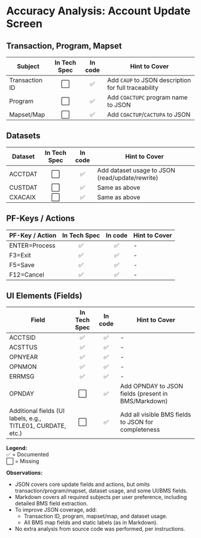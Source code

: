 # Accuracy Analysis: Account Update Screen

## Transaction, Program, Mapset
| Subject        | In Tech Spec | In code | Hint to Cover |
|----------------|:-------:|:-----------:|--------------|
| Transaction ID |   ⬜    |     ✅      | Add `CAUP` to JSON description for full traceability |
| Program        |   ⬜    |     ✅      | Add `COACTUPC` program name to JSON |
| Mapset/Map     |   ⬜    |     ✅      | Add `COACTUP`/`CACTUPA` to JSON |

## Datasets
| Dataset    | In Tech Spec | In code | Hint to Cover |
|------------|:-------:|:-----------:|--------------|
| ACCTDAT    |   ⬜    |     ✅      | Add dataset usage to JSON (read/update/rewrite) |
| CUSTDAT    |   ⬜    |     ✅      | Same as above |
| CXACAIX    |   ⬜    |     ✅      | Same as above |

## PF-Keys / Actions
| PF-Key / Action | In Tech Spec | In code | Hint to Cover |
|-----------------|:-------:|:-----------:|--------------|
| ENTER=Process   |   ✅    |     ✅      | -            |
| F3=Exit         |   ✅    |     ✅      | -            |
| F5=Save         |   ✅    |     ✅      | -            |
| F12=Cancel      |   ✅    |     ✅      | -            |

## UI Elements (Fields)
| Field      | In Tech Spec | In code | Hint to Cover |
|------------|:-------:|:-----------:|--------------|
| ACCTSID    |   ✅    |     ✅      | -            |
| ACSTTUS    |   ✅    |     ✅      | -            |
| OPNYEAR    |   ✅    |     ✅      | -            |
| OPNMON     |   ✅    |     ✅      | -            |
| ERRMSG     |   ✅    |     ✅      | -            |
| OPNDAY     |   ⬜    |     ✅      | Add OPNDAY to JSON fields (present in BMS/Markdown) |
| Additional fields (UI labels, e.g., TITLE01, CURDATE, etc.) | ⬜ | ✅ | Add all visible BMS fields to JSON for completeness |

**Legend:**  
✅ = Documented  
⬜ = Missing

**Observations:**
- JSON covers core update fields and actions, but omits transaction/program/mapset, dataset usage, and some UI/BMS fields.
- Markdown covers all required subjects per user preference, including detailed BMS field extraction.
- To improve JSON coverage, add:
  - Transaction ID, program, mapset/map, and dataset usage.
  - All BMS map fields and static labels (as in Markdown).
- No extra analysis from source code was performed, per instructions.
